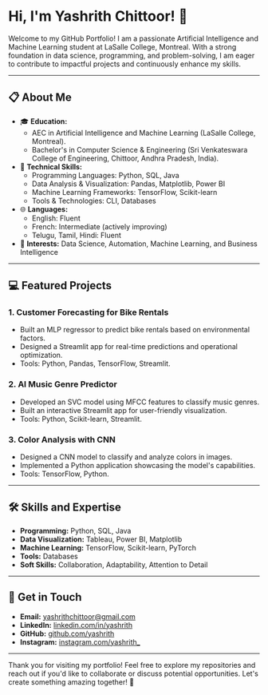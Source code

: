 # Hi, I'm Yashrith Chittoor! 👋

Welcome to my GitHub Portfolio! I am a passionate Artificial Intelligence and Machine Learning student at LaSalle College, Montreal. With a strong foundation in data science, programming, and problem-solving, I am eager to contribute to impactful projects and continuously enhance my skills.

---

## 📋 About Me

- 🎓 **Education:**
  - AEC in Artificial Intelligence and Machine Learning (LaSalle College, Montreal).
  - Bachelor's in Computer Science & Engineering (Sri Venkateswara College of Engineering, Chittoor, Andhra Pradesh, India).
- 🌟 **Technical Skills:**
  - Programming Languages: Python, SQL, Java
  - Data Analysis & Visualization: Pandas, Matplotlib, Power BI
  - Machine Learning Frameworks: TensorFlow, Scikit-learn
  - Tools & Technologies: CLI, Databases
- 🌐 **Languages:**
  - English: Fluent
  - French: Intermediate (actively improving)
  - Telugu, Tamil, Hindi: Fluent
- 🌱 **Interests:** Data Science, Automation, Machine Learning, and Business Intelligence

---

## 💻 Featured Projects

### 1. **Customer Forecasting for Bike Rentals**

- Built an MLP regressor to predict bike rentals based on environmental factors.
- Designed a Streamlit app for real-time predictions and operational optimization.
- Tools: Python, Pandas, TensorFlow, Streamlit.

### 2. **AI Music Genre Predictor**

- Developed an SVC model using MFCC features to classify music genres.
- Built an interactive Streamlit app for user-friendly visualization.
- Tools: Python, Scikit-learn, Streamlit.

### 3. **Color Analysis with CNN**

- Designed a CNN model to classify and analyze colors in images.
- Implemented a Python application showcasing the model's capabilities.
- Tools: TensorFlow, Python.

---

## 🛠️ Skills and Expertise

- **Programming:** Python, SQL, Java
- **Data Visualization:** Tableau, Power BI, Matplotlib
- **Machine Learning:** TensorFlow, Scikit-learn, PyTorch
- **Tools:** Databases
- **Soft Skills:** Collaboration, Adaptability, Attention to Detail

---

## 📩 Get in Touch

- **Email:** yashrithchittoor@gmail.com
- **LinkedIn:** [linkedin.com/in/yashrith](https://www.linkedin.com/in/yashrith/)
- **GitHub:** [github.com/yashrith](https://github.com/yashrith)
- **Instagram:** [instagram.com/yashrith_](https://www.instagram.com/yashrith_/)

---

Thank you for visiting my portfolio! Feel free to explore my repositories and reach out if you'd like to collaborate or discuss potential opportunities. Let's create something amazing together! 🚀
